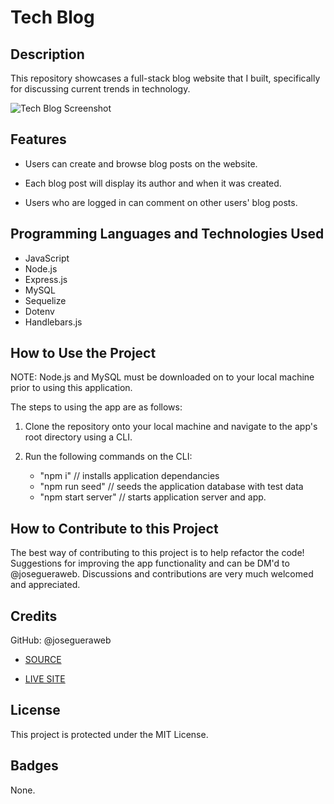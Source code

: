 # Tech Blog

## Description

This repository showcases a full-stack blog website that I built, specifically for discussing current trends in technology.

![Tech Blog Screenshot]()

## Features

- Users can create and browse blog posts on the website. 

- Each blog post will display its author and when it was created.

- Users who are logged in can comment on other users' blog posts.

## Programming Languages and Technologies Used

- JavaScript
- Node.js
- Express.js
- MySQL
- Sequelize
- Dotenv
- Handlebars.js

## How to Use the Project

NOTE: Node.js and MySQL must be downloaded on to your local machine prior to using this application. 

The steps to using the app are as follows: 

1. Clone the repository onto your local machine and navigate to the app's root directory using a CLI. 

1. Run the following commands on the CLI: 

    - "npm i" // installs application dependancies
    - "npm run seed" // seeds the application database with test data
    - "npm start server" // starts application server and app. 

## How to Contribute to this Project
The best way of contributing to this project is to help refactor the code! Suggestions for improving the app functionality and can be DM'd to @josegueraweb. Discussions and contributions are very much welcomed and appreciated. 

## Credits
GitHub: @josegueraweb

- [SOURCE]()

- [LIVE SITE]()

## License
This project is protected under the MIT License.

## Badges
None.

